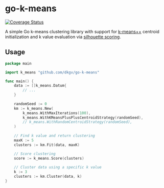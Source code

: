 # go-k-means
[![Coverage Status](https://coveralls.io/repos/github/dkgv/go-k-means/badge.svg?branch=master)](https://coveralls.io/github/dkgv/go-k-means?branch=master)

A simple Go k-means clustering library with support for [k-means++](https://en.wikipedia.org/wiki/K-means%2B%2B) centroid initialization and k value evaluation via [silhouette scoring](https://en.wikipedia.org/wiki/Silhouette_(clustering)).

## Usage

```go
package main

import k_means "github.com/dkgv/go-k-means"

func main() {
    data := []k_means.Datum{
        // ...
    }
	
    randomSeed := 0
    km := k_means.New(
        k_means.WithMaxIterations(100),
        k_means.WithKMeansPlusPlusCentroidStrategy(randomSeed),
        // k_means.WithRandomCentroidStrategy(randomSeed),
    )
	
    // Find k value and return clustering
    maxK := 5
    clusters := km.Fit(data, maxK)

    // Score clustering
    score := k_means.Score(clusters)	
	
    // Cluster data using a specific k value
    k := 3
    clusters := km.Cluster(data, k)
}
```
